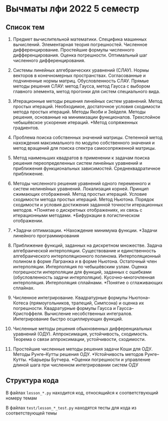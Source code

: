 # Вычматы лфи 2022 5 семестр

## Список тем

1. Предмет вычислительной математики. Специфика машинных вычислений. Элементарная теория погрешностей.
   Численное дифференцирование. Простейшие формулы численного дифференцирования.
   Оценка погрешности. Оптимальный шаг численного дифференцирования.

2. Системы линейных алгебраических уравнений (СЛАУ). Нормы векторов в конечномерных пространствах.
   Согласованные и подчиненные нормы матриц. Обусловленность СЛАУ. Прямые методы решения СЛАУ: метод Гаусса,
   метод Гаусса с выбором главного элемента, метод прогонки для систем специального вида.

3. Итерационные методы решения линейных систем уравнений. Метод простых итераций.
   Необходимое, достаточное условия сходимости метода простых итераций. Методы Якоби и Зейделя.
   Методы решения, основанные на минимизации функционалов. Трехслойное чебышёвское ускорение итераций.
   *Метод сопряженных градиентов.

4. Проблема поиска собственных значений матрицы. Степенной метод нахождения максимального по модулю собственного
   значения
   и метод вращений для поиска спектра самосопряженной матрицы.

5. Метод наименьших квадратов в применении к задачам поиска решения переопределенных систем линейных уравнений
   и приближения функциональных зависимостей. Среднеквадратичное приближение.

6. Методы численного решения уравнений одного переменного и систем нелинейных уравнений. Локализация корней.
   Принцип сжимающих отображений. Метод простых итераций. Условие сходимости метода простых итераций. Метод Ньютона.
   Порядок сходимости и условия достижения заданной точности итерационных методов. *Понятие о дискретных отображениях,
   их связь с итерационными методами. *Бифуркации в логистическом отображении.

7. *Задачи оптимизации. *Нахождение минимума функции. *Задачи линейного программирования

8. Приближение функций, заданных на дискретном множестве. Задача алгебраической интерполяции.
   Существование и единственность алгебраического интерполяционного полинома.
   Интерполяционный полином в форме Лагранжа и в форме Ньютона. Остаточный член интерполяции.
   Интерполяция по чебышёвским узлам.
   Оценка погрешности интерполяции для функций, заданных с ошибками (обусловленность задачи интерполяции).
   Кусочно-многочленная интерполяция. Интерполяция сплайнами. *Понятие о сглаживающих сплайнах.

9. Численное интегрирование. Квадратурные формулы Ньютона–Котеса (прямоугольников, трапеций, Симпсона)
   и оценка их погрешности. Квадратурные формулы Гаусса и Гаусса–Кристоффеля. Вычисление несобственных интегралов.
   Интегрирование быстро осциллирующих функций.

10. Численные методы решения обыкновенных дифференциальных уравнений (ОДУ). Аппроксимация, устойчивость, сходимость.
    Теорема о связи аппроксимации, устойчивости, сходимости.

11. Простейшие численные методы решения задачи Коши для ОДУ. Методы Рунге–Кутты решения ОДУ.
    *Устойчивость методов Рунге–Кутты. *Барьеры Бутчера.
    *Оценки погрешности и управление длиной шага при численном интегрировании систем ОДУ

## Структура кода

В файлах `lesson_*.py` находится код, относящийся к соответствующий номеру темам

В файлах `test/lesson_*_test.py` находятся тесты для кода из соответствующей темы